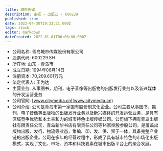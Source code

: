 ```yaml
---
title: 城市传媒
description: 主板 - 出版业 - 600229
published: true
date: 2022-04-30T19:33:21.000Z
tags: stock
editor: markdown
dateCreated: 2022-01-01T00:00:00.000Z
---
```


- 公司名称: 青岛城市传媒股份有限公司
- 股票代码: 600229.SH
- 所在地: 山东 - 青岛市
- 成立日期: 1994年06月14日
- 注册资本: 70,209.601万元
- 法定代表人: 王为达
- 主营业务: 从事图书，期刊，电子音像等出版物的出版发行业务以及新兴媒体的开发运营业务
- 公司官网: [www.citymedia.cn](www.citymedia.cn)
- 公司介绍: 公司是青岛市第一家国有股份制文化企业。公司主要从事图书、期刊、电子音像等出版物的出版发行业务以及新兴媒体的开发运营业务，是具有区域竞争优势和本土亲和力的城市特色出版传媒公司。公司旗下拥有青岛出版社有限责任公司、青岛新华书店有限责任公司等14家控股参股公司，是覆盖出版物出版、发行、物流等业态，集编、印、发、供、贸于一体，具备完整产业链的出版企业。公司在多年的经营过程中，形成了具有城市特色的市场化出版模式，实现了文化、市场、资本和科技要素在城市出版平台上的聚合发展。


